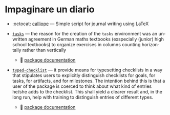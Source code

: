 # Impaginare un diario

- :octocat: [calliope](https://github.com/sanjayankur31/calliope) — Simple script for journal writing using LaTeX

- [`tasks`](https://ctan.org/pkg/tasks) — the rea­son for the cre­ation of the `tasks` en­vi­ron­ment was an un­writ­ten agree­ment in Ger­man maths text­books (exspe­cially (ju­nior) high school text­books) to or­ga­nize ex­er­cises in columns count­ing hor­i­zon­tally rather than ver­ti­cally
	- 📄 [package documentation](http://ctan.math.washington.edu/tex-archive/macros/latex/contrib/tasks/tasks_en.pdf)
- [`typed-checklist`](https://ctan.org/pkg/typed-checklist) — it pro­vide means for type­set­ting check­lists in a way that stip­u­lates users to ex­plic­itly dis­tin­guish check­lists for goals, for tasks, for ar­ti­facts, and for mile­stones. The in­ten­tion be­hind this is that a user of the pack­age is co­erced to think about what kind of en­tries he/she adds to the check­list. This shall yield a clearer re­sult and, in the long run, help with train­ing to dis­tin­guish en­tries of dif­fer­ent types.
	- 📄 [package documentation](http://ctan.math.utah.edu/ctan/tex-archive/macros/latex/contrib/typed-checklist/typed-checklist.pdf)
